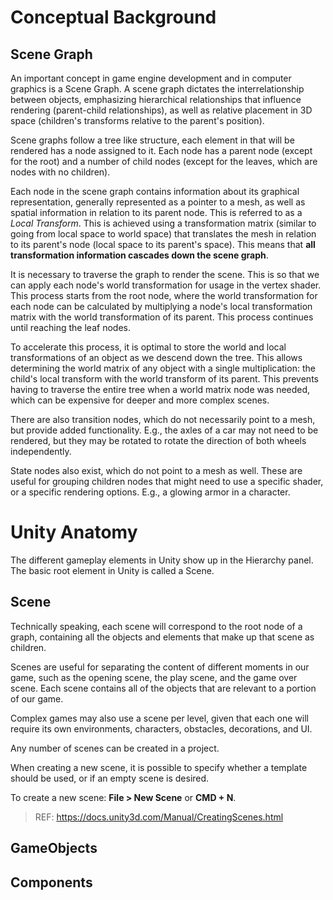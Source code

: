 # Conceptual Background

## Scene Graph

An important concept in game engine development and in computer graphics is a Scene Graph. A scene graph dictates the interrelationship between objects, emphasizing hierarchical relationships that influence rendering (parent-child relationships), as well as relative placement in 3D space (children's transforms relative to the parent's position).

Scene graphs follow a tree like structure, each element in that will be rendered has a node assigned to it. Each node has a parent node (except for the root) and a number of child nodes (except for the leaves, which are nodes with no children).

Each node in the scene graph contains information about its graphical representation, generally represented as a pointer to a mesh, as well as spatial information in relation to its parent node. This is referred to as a *Local Transform*. This is achieved using a transformation matrix (similar to going from local space to world space) that translates the mesh in relation to its parent's node (local space to its parent's space). This means that **all transformation information cascades down the scene graph**.

It is necessary to traverse the graph to render the scene. This is so that we can apply each node's world transformation for usage in the vertex shader. This process starts from the root node, where the world transformation for each node can be calculated by multiplying a node's local transformation matrix with the world transformation of its parent. This process continues until reaching the leaf nodes.

To accelerate this process, it is optimal to store the world and local transformations of an object as we descend down the tree. This allows determining the world matrix of any object with a single multiplication: the child's local transform with the world transform of its parent. This prevents having to traverse the entire tree when a world matrix node was needed, which can be expensive for deeper and more complex scenes.

There are also transition nodes, which do not necessarily point to a mesh, but provide added functionality. E.g., the axles of a car may not need to be rendered, but they may be rotated to rotate the direction of both wheels independently.

State nodes also exist, which do not point to a mesh as well. These are useful for grouping children nodes that might need to use a specific shader, or a specific rendering options. E.g., a glowing armor in a character.


# Unity Anatomy

The different gameplay elements in Unity show up in the Hierarchy panel. The basic root element in Unity is called a Scene. 


## Scene

Technically speaking, each scene will correspond to the root node of a graph, containing all the objects and elements that make up that scene as children.

Scenes are useful for separating the content of different moments in our game, such as the opening scene, the play scene, and the game over scene. Each scene contains all of the objects that are relevant to a portion of our game.

Complex games may also use a scene per level, given that each one will require its own environments, characters, obstacles, decorations, and UI.

Any number of scenes can be created in a project.

When creating a new scene, it is possible to specify whether a template should be used, or if an empty scene is desired.

To create a new scene: **File > New Scene** or **CMD + N**.

> REF: https://docs.unity3d.com/Manual/CreatingScenes.html


## GameObjects

## Components

